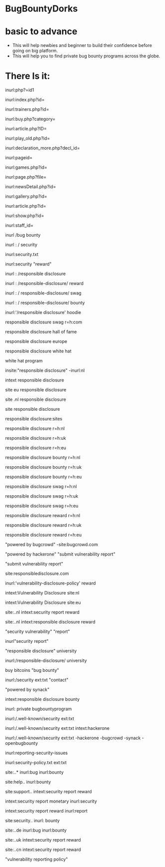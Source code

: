 # BugBountyDorks

# basic to advance 

* This will help newbies and beginner to build their confidence before going on big platform. 
* This will help you to find private bug bounty programs across the globe.

# There Is it:


inurl:php?=id1
  
inurl:index.php?id=
  
inurl:trainers.php?id=
  
inurl:buy.php?category=
  
inurl:article.php?ID=
  
inurl:play_old.php?id=
  
inurl:declaration_more.php?decl_id=
  
inurl:pageid=
  
inurl:games.php?id=
  
inurl:page.php?file=
  
inurl:newsDetail.php?id=
  
inurl:gallery.php?id=

inurl:article.php?id=
  
inurl:show.php?id=

inurl:staff_id=
  
inurl /bug bounty

inurl : / security

inurl:security.txt

inurl:security "reward"

inurl : /responsible disclosure

inurl : /responsible-disclosure/ reward

inurl : / responsible-disclosure/ swag

inurl : / responsible-disclosure/ bounty

inurl:'/responsible disclosure' hoodie

responsible disclosure swag r=h:com

responsible disclosure hall of fame

responsible disclosure europe

responsible disclosure white hat

white hat program

insite:"responsible disclosure" -inurl:nl

intext responsible disclosure

site eu responsible disclosure

site .nl responsible disclosure

site responsible disclosure

responsible disclosure:sites

responsible disclosure r=h:nl

responsible disclosure r=h:uk

responsible disclosure r=h:eu

responsible disclosure bounty r=h:nl

responsible disclosure bounty r=h:uk

responsible disclosure bounty r=h:eu

responsible disclosure swag r=h:nl

responsible disclosure swag r=h:uk

responsible disclosure swag r=h:eu

responsible disclosure reward r=h:nl

responsible disclosure reward r=h:uk

responsible disclosure reward r=h:eu

"powered by bugcrowd" -site:bugcrowd.com

"powered by hackerone" "submit vulnerability report"

"submit vulnerability report"

site:responsibledisclosure.com

inurl:'vulnerability-disclosure-policy' reward

intext:Vulnerability Disclosure site:nl

intext:Vulnerability Disclosure site:eu

site:..nl intext:security report reward

site:..nl intext:responsible disclosure reward

"security vulnerability" "report"

inurl"security report"

"responsible disclosure" university

inurl:/responsible-disclosure/ university

buy bitcoins "bug bounty"

inurl:/security ext:txt "contact"

"powered by synack"

intext:responsible disclosure bounty

inurl: private bugbountyprogram

inurl:/.well-known/security ext:txt

inurl:/.well-known/security ext:txt intext:hackerone

inurl:/.well-known/security ext:txt -hackerone -bugcrowd -synack -openbugbounty

inurl:reporting-security-issues

inurl:security-policy.txt ext:txt

site:..* inurl:bug inurl:bounty

site:help.. inurl:bounty

site:support.. intext:security report reward

intext:security report monetary inurl:security

intext:security report reward inurl:report

site:security.. inurl: bounty

site:..de inurl:bug inurl:bounty

site:..uk intext:security report reward

site:..cn intext:security report reward

"vulnerability reporting policy"

